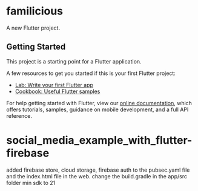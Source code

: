 # familicious

A new Flutter project.

## Getting Started

This project is a starting point for a Flutter application.

A few resources to get you started if this is your first Flutter project:

- [Lab: Write your first Flutter app](https://flutter.dev/docs/get-started/codelab)
- [Cookbook: Useful Flutter samples](https://flutter.dev/docs/cookbook)

For help getting started with Flutter, view our
[online documentation](https://flutter.dev/docs), which offers tutorials,
samples, guidance on mobile development, and a full API reference.
# social_media_example_with_flutter-firebase

added firebase store, cloud storage, firebase auth to the pubsec.yaml file and the index.html file in the web.
change the build.gradle in the app/src folder min sdk to 21
